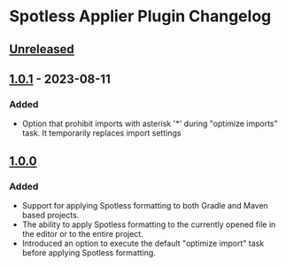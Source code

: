<!-- Keep a Changelog guide -> https://keepachangelog.com -->

# Spotless Applier Plugin Changelog

## [Unreleased]

## [1.0.1] - 2023-08-11

### Added
- Option that prohibit imports with asterisk '*' during "optimize imports" task. It temporarily replaces import settings

## [1.0.0]

### Added
- Support for applying Spotless formatting to both Gradle and Maven based projects.
- The ability to apply Spotless formatting to the currently opened file in the editor or to the entire project.
- Introduced an option to execute the default "optimize import" task before applying Spotless formatting.

[Unreleased]: https://github.com/lipiridi/spotless-applier/compare/v1.0.1...HEAD
[1.0.1]: https://github.com/lipiridi/spotless-applier/compare/v1.0.0...v1.0.1
[1.0.0]: https://github.com/lipiridi/spotless-applier/commits/v1.0.0
